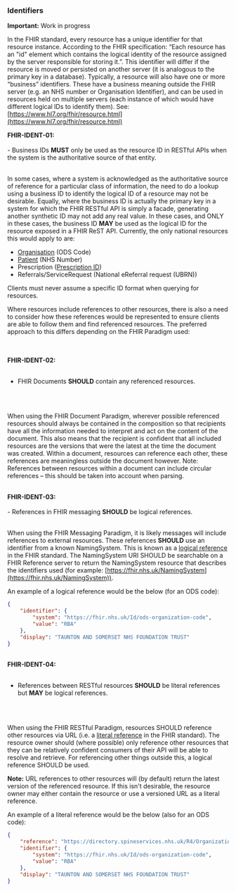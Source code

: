 ### Identifiers

 <div markdown="span" class="alert alert-warning" role="alert"><i class="fa fa-warning"></i><b> Important:</b> Work in progress</div>

In the FHIR standard, every resource has a unique identifier for that resource instance. According to the FHIR specification: “Each resource has an "id" element which contains the logical identity of the resource assigned by the server responsible for storing it.”. This identifier will differ if the resource is moved or persisted on another server (it is analogous to the primary key in a database). Typically, a resource will also have one or more “business” identifiers. These have a business meaning outside the FHIR server (e.g. an NHS number or Organisation Identifier), and can be used in resources held on multiple servers (each instance of which would have different logical IDs to identify them). See: [https://www.hl7.org/fhir/resource.html](https://www.hl7.org/fhir/resource.html)

<div markdown="span" class="alert alert-warning" role="alert"><i class="fa fa-warning"></i><b> FHIR-IDENT-01:</b>
<br/><br/>
- Business IDs <b>MUST</b> only be used as the resource ID in RESTful APIs when the system is the authoritative source of that entity.

<br/>
<br/>

In some cases, where a system is acknowledged as the authoritative source of reference for a particular class of information, the need to do a lookup using a business ID to identify the logical ID of a resource may not be desirable. Equally, where the business ID is actually the primary key in a system for which the FHIR RESTful API is simply a facade, generating another synthetic ID may not add any real value. In these cases, and ONLY in these cases, the business ID <b>MAY</b> be used as the logical ID for the resource exposed in a FHIR ReST API.
Currently, the only national resources this would apply to are:

- [Organisation](https://simplifier.net/guide/NHSDigital/NHSDigital-Organization#identifier) (ODS Code)
- [Patient](https://simplifier.net/guide/NHSDigital/NHSDigital-Patient#identifier) (NHS Number)
- Prescription ([Prescription ID](https://simplifier.net/guide/digitalmedicines/NHSDigital-MedicationRequest#identifier))
- Referrals/ServiceRequest (National eReferral request (UBRN))

Clients must never assume a specific ID format when querying for resources.

Where resources include references to other resources, there is also a need to consider how these references would be represented to ensure clients are able to follow them and find referenced resources. The preferred approach to this differs depending on the FHIR Paradigm used:
</div>

<br/>
<br/>

<div markdown="span" class="alert alert-warning" role="alert"><i class="fa fa-warning"></i><b> FHIR-IDENT-02:</b>

<br/>
<br/>

- FHIR Documents <b>SHOULD</b> contain any referenced resources.

<br/>
<br/>

When using the FHIR Document Paradigm, wherever possible referenced resources should always be contained in the composition so that recipients have all the information needed to interpret and act on the content of the document. This also means that the recipient is confident that all included resources are the versions that were the latest at the time the document was created. Within a document, resources can reference each other, these references are meaningless outside the document however. Note: References between resources within a document can include circular references – this should be taken into account when parsing.
</div>
<br/>
<div markdown="span" class="alert alert-warning" role="alert"><i class="fa fa-warning"></i><b> FHIR-IDENT-03:</b>
<br/>
<br/>
- References in FHIR messaging <b>SHOULD</b> be logical references.

<br/>
<br/>

When using the FHIR Messaging Paradigm, it is likely messages will include references to external resources. These references <b>SHOULD</b> use an identifier from a known NamingSystem. This is known as a [logical reference](https://www.hl7.org/fhir/references.html#logical) in the FHIR standard. The NamingSystem URI SHOULD be searchable on a FHIR Reference server to return the NamingSystem resource that describes the identifiers used (for example: [https://fhir.nhs.uk/NamingSystem](https://fhir.nhs.uk/NamingSystem)).


An example of a logical reference would be the below (for an ODS code):

```json
{
    "identifier": {
        "system": "https://fhir.nhs.uk/Id/ods-organization-code",
        "value": "RBA"
    },
    "display": "TAUNTON AND SOMERSET NHS FOUNDATION TRUST"
}
```
</div>
<br/>
<div markdown="span" class="alert alert-warning" role="alert"><i class="fa fa-warning"></i><b> FHIR-IDENT-04:</b>

<br/>
<br/>

- References between RESTful resources <b>SHOULD</b> be literal references but <b>MAY</b> be logical references.

<br/>
<br/>

When using the FHIR RESTful Paradigm, resources SHOULD reference other resources via URL (i.e. a [literal reference](https://www.hl7.org/fhir/references.html#literal) in the FHIR standard). The resource owner should (where possible) only reference other resources that they can be relatively confident consumers of their API will be able to resolve and retrieve. For referencing other things outside this, a logical reference SHOULD be used.

<b>Note:</b> URL references to other resources will (by default) return the latest version of the referenced resource. If this isn't desirable, the resource owner may either contain the resource or use a versioned URL as a literal reference.

An example of a literal reference would be the below (also for an ODS code):

```json
{
    "reference": "https://directory.spineservices.nhs.uk/R4/Organization/RBA",
    "identifier": {
        "system": "https://fhir.nhs.uk/Id/ods-organization-code",
        "value": "RBA"
    },
    "display": "TAUNTON AND SOMERSET NHS FOUNDATION TRUST"
}
```
</div>